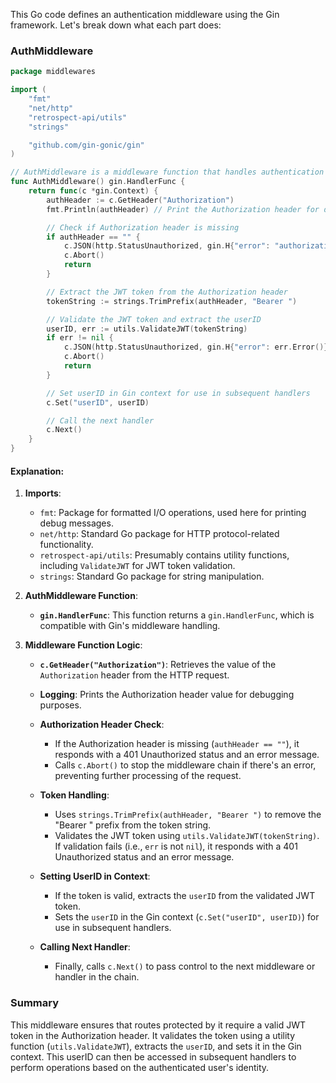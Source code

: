This Go code defines an authentication middleware using the Gin framework. Let's break down what each part does:

### AuthMiddleware

```go
package middlewares

import (
	"fmt"
	"net/http"
	"retrospect-api/utils"
	"strings"

	"github.com/gin-gonic/gin"
)

// AuthMiddleware is a middleware function that handles authentication using JWT tokens.
func AuthMiddleware() gin.HandlerFunc {
	return func(c *gin.Context) {
		authHeader := c.GetHeader("Authorization")
		fmt.Println(authHeader) // Print the Authorization header for debugging purposes

		// Check if Authorization header is missing
		if authHeader == "" {
			c.JSON(http.StatusUnauthorized, gin.H{"error": "authorization header required"})
			c.Abort()
			return
		}

		// Extract the JWT token from the Authorization header
		tokenString := strings.TrimPrefix(authHeader, "Bearer ")

		// Validate the JWT token and extract the userID
		userID, err := utils.ValidateJWT(tokenString)
		if err != nil {
			c.JSON(http.StatusUnauthorized, gin.H{"error": err.Error()})
			c.Abort()
			return
		}

		// Set userID in Gin context for use in subsequent handlers
		c.Set("userID", userID)

		// Call the next handler
		c.Next()
	}
}
```

#### Explanation:

1. **Imports**:

   - `fmt`: Package for formatted I/O operations, used here for printing debug messages.
   - `net/http`: Standard Go package for HTTP protocol-related functionality.
   - `retrospect-api/utils`: Presumably contains utility functions, including `ValidateJWT` for JWT token validation.
   - `strings`: Standard Go package for string manipulation.

2. **AuthMiddleware Function**:

   - **`gin.HandlerFunc`**: This function returns a `gin.HandlerFunc`, which is compatible with Gin's middleware handling.

3. **Middleware Function Logic**:

   - **`c.GetHeader("Authorization")`**: Retrieves the value of the `Authorization` header from the HTTP request.
   - **Logging**: Prints the Authorization header value for debugging purposes.
   - **Authorization Header Check**:

     - If the Authorization header is missing (`authHeader == ""`), it responds with a 401 Unauthorized status and an error message.
     - Calls `c.Abort()` to stop the middleware chain if there's an error, preventing further processing of the request.

   - **Token Handling**:

     - Uses `strings.TrimPrefix(authHeader, "Bearer ")` to remove the "Bearer " prefix from the token string.
     - Validates the JWT token using `utils.ValidateJWT(tokenString)`. If validation fails (i.e., `err` is not `nil`), it responds with a 401 Unauthorized status and an error message.

   - **Setting UserID in Context**:

     - If the token is valid, extracts the `userID` from the validated JWT token.
     - Sets the `userID` in the Gin context (`c.Set("userID", userID)`) for use in subsequent handlers.

   - **Calling Next Handler**:
     - Finally, calls `c.Next()` to pass control to the next middleware or handler in the chain.

### Summary

This middleware ensures that routes protected by it require a valid JWT token in the Authorization header. It validates the token using a utility function (`utils.ValidateJWT`), extracts the `userID`, and sets it in the Gin context. This userID can then be accessed in subsequent handlers to perform operations based on the authenticated user's identity.
